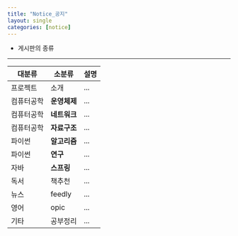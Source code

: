 ```yaml
---
title: "Notice_공지"
layout: single
categories: [notice]
---
```


* 게시판의 종류
---

|대분류|소분류|설명|
|---|---|---|
|프로젝트|소개|...|
|컴퓨터공학|**운영체제**|...|
|컴퓨터공학|**네트워크**|...|
|컴퓨터공학|**자료구조**|...|
|파이썬|**알고리즘**|...|
|파이썬|**연구**|...|
|자바|**스프링**|...|
|독서|책추천|...|
|뉴스|feedly|...|
|영어|opic|...|
|기타|공부정리|...|
